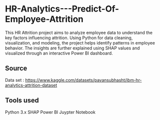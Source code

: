 # HR-Analytics---Predict-Of-Employee-Attrition
This HR Attrition project aims to analyze employee data to understand the key factors influencing attrition. Using Python for data cleaning, visualization, and modeling, the project helps identify patterns in employee behavior. The insights are further explained using SHAP values and visualized through an interactive Power BI dashboard.

## Source 
Data set : https://www.kaggle.com/datasets/pavansubhasht/ibm-hr-analytics-attrition-dataset

## Tools used 
Python 3.x
SHAP
Power BI
Juypter Notebook




